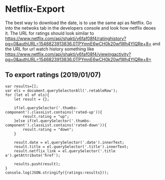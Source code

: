 # Netflix-Export

The best way to download the date, is to use the same api as Netflix. Go into the netwoks tab in the developers console and look how netflix deoes it.
The URL for ratings should look similar to https://www.netflix.com/api/shakti/v6faf08f4/ratinghistory?pg=0&authURL=1546823913836.0TPYmnE6wCH0k20wfWh4YIQRe+8=
and the URL for url watch history something like https://www.netflix.com/api/shakti/v6faf08f4/viewingactivity?pg=0&authURL=1546823913836.0TPYmnE6wCH0k20wfWh4YIQRe+8=

## To export ratings (2019/01/07)

	var results=[];
	var els = document.querySelectorAll('.retableRow');
	for (let el of els){
		let result = {};
	
		if(el.querySelector('.thumbs-component').classList.contains('rated-up')){
			result.rating = "up";
		}else if(el.querySelector('.thumbs-component').classList.contains('rated-down')){
			result.rating = "down";
		}

		result.date = el.querySelector('.date').innerText;
		result.title = el.querySelector('.title').innerText;
		result.netflix_link = el.querySelector('.title a').getAttribute('href');
	
		results.push(result);
	}
	console.log(JSON.stringify({ratings:results}));
